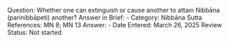 Question: Whether one can extinguish or cause another to attain Nibbāna (parinibbāpeti) another?
Answer in Brief: -
 Category: Nibbāna
Sutta References: MN 8; MN 13
Answer: -
Date Entered: March 26, 2025
Review Status: Not started